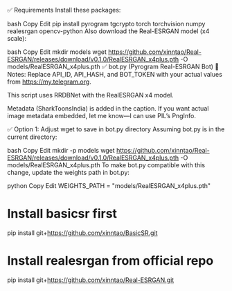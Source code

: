 ✅ Requirements
Install these packages:

bash
Copy
Edit
pip install pyrogram tgcrypto torch torchvision numpy realesrgan opencv-python
Also download the Real-ESRGAN model (x4 scale):

bash
Copy
Edit
mkdir models
wget https://github.com/xinntao/Real-ESRGAN/releases/download/v0.1.0/RealESRGAN_x4plus.pth -O models/RealESRGAN_x4plus.pth
✅ bot.py (Pyrogram Real-ESRGAN Bot)
📝 Notes:
Replace API_ID, API_HASH, and BOT_TOKEN with your actual values from https://my.telegram.org.

This script uses RRDBNet with the RealESRGAN x4 model.

Metadata (SharkToonsIndia) is added in the caption. If you want actual image metadata embedded, let me know—I can use PIL’s PngInfo.


✅ Option 1: Adjust wget to save in bot.py directory
Assuming bot.py is in the current directory:

bash
Copy
Edit
mkdir -p models
wget https://github.com/xinntao/Real-ESRGAN/releases/download/v0.1.0/RealESRGAN_x4plus.pth -O models/RealESRGAN_x4plus.pth
To make bot.py compatible with this change, update the weights path in bot.py:

python
Copy
Edit
WEIGHTS_PATH = "models/RealESRGAN_x4plus.pth"




# Install basicsr first
pip install git+https://github.com/xinntao/BasicSR.git

# Install realesrgan from official repo
pip install git+https://github.com/xinntao/Real-ESRGAN.git

